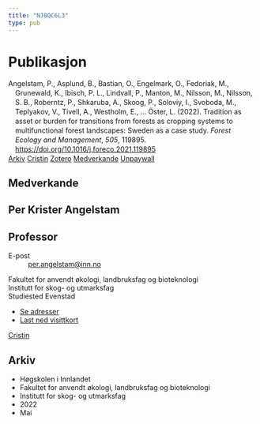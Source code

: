 ```yaml
---
title: "NJ8QC6L3"
type: pub
---
```

<h1>Publikasjon</h1>
<article id="csl-bib-container-NJ8QC6L3" class="csl-bib-container">
  <div class="csl-bib-body" style="line-height: 1.35; padding-left: 1em; text-indent:-1em;">
  <div class="csl-entry">Angelstam, P., Asplund, B., Bastian, O., Engelmark, O., Fedoriak, M., Grunewald, K., Ibisch, P. L., Lindvall, P., Manton, M., Nilsson, M., Nilsson, S. B., Roberntz, P., Shkaruba, A., Skoog, P., Soloviy, I., Svoboda, M., Teplyakov, V., Tivell, A., Westholm, E., &#x2026; &#xD6;ster, L. (2022). Tradition as asset or burden for transitions from forests as cropping systems to multifunctional forest landscapes: Sweden as a case study. <i>Forest Ecology and Management</i>, <i>505</i>, 119895. <a href="https://doi.org/10.1016/j.foreco.2021.119895">https://doi.org/10.1016/j.foreco.2021.119895</a></div>
</div>
  <div class="csl-bib-buttons">
    <a href="#taxonomy-article-NJ8QC6L3" class="csl-bib-button">Arkiv</a>
    <a href alt="Cristin URL" class="csl-bib-button">Cristin</a>
    <a href alt="Zotero URL" class="csl-bib-button">Zotero</a>
    <a href="#contributors-article-NJ8QC6L3" class="csl-bib-button">Medverkande</a>
    <a href="https://doi.org/10.1016/j.foreco.2021.119895" class="csl-bib-button">Unpaywall</a>
  </div>
  <div id="csl-bib-meta-container-NJ8QC6L3"></div>
</article>
<div id="csl-bib-meta-NJ8QC6L3" class="csl-bib-meta">
  <article id="contributors-article-NJ8QC6L3" class="contributors-article">
    <h1>Medverkande</h1>
    <div class="personas">
<div class="vrtx-hinn-person-card">
<div class="photo">
<i class="lar la-user-circle missing-person"></i>
</div>
<div class="info">
<hgroup><h1>Per Krister Angelstam</h1>
<h2>Professor</h2>
</hgroup><dl>
<dt>E-post</dt>
<dd>
<a href="mailto:per.angelstam@inn.no">per.angelstam@inn.no</a>
</dd>
</dl>
<p>
Fakultet for anvendt økologi, landbruksfag og bioteknologi<br>
Institutt for skog- og utmarksfag<br>
Studiested Evenstad
</p>
<ul class="vrtx-hinn-links">
<li><a href="https://www.inn.no/finn-en-ansatt/per-angelstam.html#vrtx-hinn-addresses">Se adresser</a></li>
<li><a href="https://www.inn.no/finn-en-ansatt/per-angelstam.html?vrtx=vcf">Last ned visittkort</a></li>
</ul>
</div>
</div>
<a href="https://app.cristin.no/persons/show.jsf?id=1318014" alt="Cristin URL" class="personas-cristin">Cristin</a>
</div>
  </article>
  <article id="taxonomy-article-NJ8QC6L3" class="taxonomy-article">
    <h1>Arkiv</h1>
    <ul>
      <li>Høgskolen i Innlandet</li>
      <li>Fakultet for anvendt økologi, landbruksfag og bioteknologi</li>
      <li>Institutt for skog- og utmarksfag</li>
      <li>2022</li>
      <li>Mai</li>
    </ul>
  </article>
</div>
